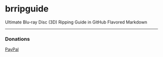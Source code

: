 brripguide
==========

Ultimate Blu-ray Disc (3D) Ripping Guide in GitHub Flavored Markdown

-------

### Donations
[PayPal](http://paypal.me/rodrigopolo)